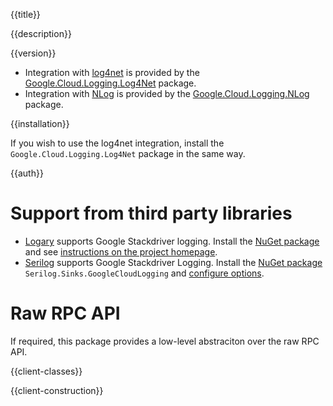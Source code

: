 {{title}}

{{description}}

{{version}}

- Integration with [log4net](https://logging.apache.org/log4net/) is provided by the [Google.Cloud.Logging.Log4Net](../../Google.Cloud.Logging.Log4Net/latest) package.
- Integration with [NLog](https://nlog-project.org/) is provided by the [Google.Cloud.Logging.NLog](../../Google.Cloud.Logging.NLog/latest) package.

{{installation}}

If you wish to use the log4net integration, install the
`Google.Cloud.Logging.Log4Net` package in the same way.

{{auth}}

# Support from third party libraries

- [Logary](https://github.com/logary/logary) supports Google Stackdriver logging. Install the [NuGet package](https://www.nuget.org/packages/Logary.Targets.Stackdriver) and see [instructions on the project homepage](https://github.com/logary/logary#stackdriver-target).
- [Serilog](https://serilog.net/) supports Google Stackdriver Logging. Install the [NuGet package](https://www.nuget.org/packages/Serilog.Sinks.GoogleCloudLogging/) `Serilog.Sinks.GoogleCloudLogging` and [configure options](https://github.com/manigandham/serilog-sinks-googlecloudlogging).

# Raw RPC API

If required, this package provides a low-level abstraciton over the
raw RPC API.

{{client-classes}}

{{client-construction}}
